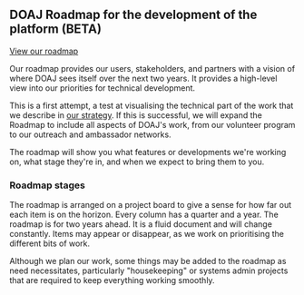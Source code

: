 ## DOAJ Roadmap for the development of the platform (BETA)

[View our roadmap]()

Our roadmap provides our users, stakeholders, and partners with a vision of where DOAJ sees itself over the next two years. It provides a high-level view into our priorities for technical development.

This is a first attempt, a test at visualising the technical part of the work that we describe in [our strategy](). If this is successful, we will expand the Roadmap to include all aspects of DOAJ's work, from our volunteer program to our outreach and ambassador networks. 

The roadmap will show you what features or developments we're working on, what stage they're in, and when we expect to bring them to you.

### Roadmap stages
The roadmap is arranged on a project board to give a sense for how far out each item is on the horizon. Every column has a quarter and a year. The roadmap is for two years ahead. It is a fluid document and will change constantly. Items may appear or disappear, as we work on prioritising the different bits of work. 

Although we plan our work, some things may be added to the roadmap as need necessitates, particularly "housekeeping" or systems admin projects that are required to keep everything working smoothly.
